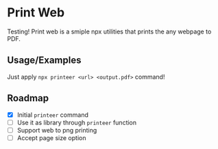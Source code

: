 
# Print Web

Testing!
Print web is a smiple npx utilities that prints the any webpage to PDF.


## Usage/Examples

Just apply `npx printeer <url> <output.pdf>` command!


## Roadmap

- [x] Initial `printeer` command
- [ ] Use it as library through `printeer` function
- [ ] Support web to png printing
- [ ] Accept page size option
